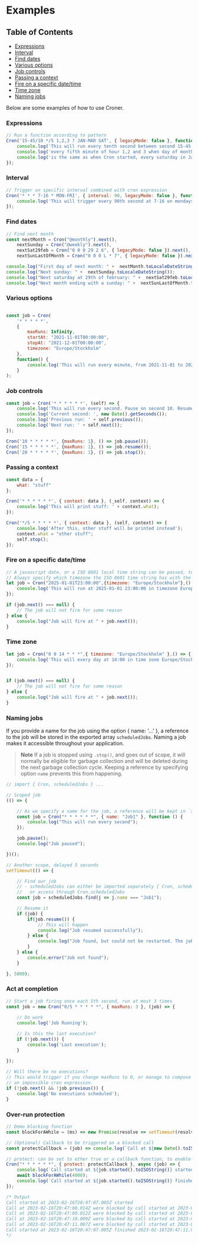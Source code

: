 # Examples

## Table of Contents

*  [Expressions](#expressions)
*  [Interval](#interval)
*  [Find dates](#find-dates)
*  [Various options](#various-options)
*  [Job controls](#job-controls)
*  [Passing a context](#passing-a-context)
*  [Fire on a specific date/time](#fire-on-a-specific-datetime)
*  [Time zone](#time-zone)
*  [Naming jobs](#naming-jobs)

Below are some examples of how to use Croner.

### Expressions
```javascript
// Run a function according to pattern
Cron('15-45/10 */5 1,2,3 ? JAN-MAR SAT', { legacyMode: false }, function () {
	console.log('This will run every tenth second between second 15-45');
	console.log('every fifth minute of hour 1,2 and 3 when day of month');
	console.log('is the same as when Cron started, every saturday in January to March.');
});
```

### Interval
```javascript
// Trigger on specific interval combined with cron expression
Cron('* * * 7-16 * MON-FRI', { interval: 90, legacyMode: false }, function () {
	console.log('This will trigger every 90th second at 7-16 on mondays to fridays.');
});
```

### Find dates
```javascript
// Find next month
const nextMonth = Cron("@monthly").next(),
	nextSunday = Cron("@weekly").next(),
	nextSat29feb = Cron("0 0 0 29 2 6", { legacyMode: false }).next(),
	nextSunLastOfMonth = Cron("0 0 0 L * 7", { legacyMode: false }).next();

console.log("First day of next month: " +  nextMonth.toLocaleDateString());
console.log("Next sunday: " +  nextSunday.toLocaleDateString());
console.log("Next saturday at 29th of february: " +  nextSat29feb.toLocaleDateString());  // 2048-02-29
console.log("Next month ending with a sunday: " +  nextSunLastOfMonth.toLocaleDateString()); 
```

### Various options
```javascript

const job = Cron(
	'* * * * *', 
	{ 
		maxRuns: Infinity, 
		startAt: "2021-11-01T00:00:00", 
		stopAt: "2021-12-01T00:00:00",
		timezone: "Europe/Stockholm"
	},
	function() {
		console.log('This will run every minute, from 2021-11-01 to 2021-12-01 00:00:00');
	}
);
```

### Job controls
```javascript
const job = Cron('* * * * * *', (self) => {
	console.log('This will run every second. Pause on second 10. Resume on 15. And quit on 20.');
	console.log('Current second: ', new Date().getSeconds());
	console.log('Previous run: ' + self.previous());
	console.log('Next run: ' + self.next());
});

Cron('10 * * * * *', {maxRuns: 1}, () => job.pause());
Cron('15 * * * * *', {maxRuns: 1}, () => job.resume());
Cron('20 * * * * *', {maxRuns: 1}, () => job.stop());
```

### Passing a context
```javascript
const data = {
	what: "stuff"
};

Cron('* * * * * *', { context: data }, (_self, context) => {
	console.log('This will print stuff: ' + context.what);
});

Cron('*/5 * * * * *', { context: data }, (self, context) => {
	console.log('After this, other stuff will be printed instead');
	context.what = "other stuff";
	self.stop();
});
```

### Fire on a specific date/time
```javascript
// A javascript date, or a ISO 8601 local time string can be passed, to fire a function once. 
// Always specify which timezone the ISO 8601 time string has with the timezone option.
let job = Cron("2025-01-01T23:00:00",{timezone: "Europe/Stockholm"},() => {
	console.log('This will run at 2025-01-01 23:00:00 in timezone Europe/Stockholm');
});

if (job.next() === null) {
	// The job will not fire for some reason
} else {
	console.log("Job will fire at " + job.next());
}
```

### Time zone
```javascript
let job = Cron("0 0 14 * * *",{ timezone: "Europe/Stockholm" },() => {
	console.log('This will every day at 14:00 in time zone Europe/Stockholm');
});


if (job.next() === null) {
	// The job will not fire for some reason
} else {
	console.log("Job will fire at " + job.next());
}
```

### Naming jobs

If you provide a name for the job using the option { name: '...' }, a reference to the job will be stored in the exported array `scheduledJobs`. Naming a job makes it accessible throughout your application.

> **Note**
> If a job is stopped using `.stop()`, and goes out of scope, it will normally be eligible for garbage collection and will be deleted during the next garbage collection cycle. Keeping a reference by specifying option `name` prevents this from happening.


```javascript
// import { Cron, scheduledJobs } ...

// Scoped job
(() => {

	// As we specify a name for the job, a reference will be kept in `scheduledJobs`
	const job = Cron("* * * * * *", { name: "Job1" }, function () {
		console.log("This will run every second");
	});

	job.pause();
	console.log("Job paused");

})();

// Another scope, delayed 5 seconds
setTimeout(() => {

	// Find our job
	// - scheduledJobs can either be imported separately { Cron, scheduledJobs }
	//   or access through Cron.scheduledJobs
	const job = scheduledJobs.find(j => j.name === "Job1");

	// Resume it
	if (job) {
		if(job.resume()) {
			// This will happen
			console.log("Job resumed successfully");
		} else {
			console.log("Job found, but could not be restarted. The job were probably stopped using `.stop()` which prevents resuming.");
		}
	} else {
		console.error("Job not found");
	}

}, 5000);

```

### Act at completion

```javascript
// Start a job firing once each 5th second, run at most 3 times
const job = new Cron("0/5 * * * * *", { maxRuns: 3 }, (job) => {
    
    // Do work
    console.log('Job Running');

    // Is this the last execution?
    if (!job.next()) {
        console.log('Last execution');
    }

});
 
// Will there be no executions? 
// This would trigger if you change maxRuns to 0, or manage to compose 
// an impossible cron expression.
if (!job.next() && !job.previous()) {
    console.log('No executions scheduled');
}
```

### Over-run protection

```javascript
// Demo blocking function
const blockForAWhile = (ms) => new Promise(resolve => setTimeout(resolve, ms));

// (Optional) Callback to be triggered on a blocked call
const protectCallback = (job) => console.log(`Call at ${new Date().toISOString()} were blocked by call started at ${job.started().toISOString()}`);

// protect: can be set to ether true or a callback function, to enable over-run protection
Cron("* * * * * *", { protect: protectCallback }, async (job) => {
    console.log(`Call started at ${job.started().toISOString()} started`);
    await blockForAWhile(4000);
    console.log(`Call started at ${job.started().toISOString()} finished ${new Date().toISOString()}`);
});

/* Output
Call started at 2023-02-16T20:47:07.005Z started
Call at 2023-02-16T20:47:08.014Z were blocked by call started at 2023-02-16T20:47:07.005Z
Call at 2023-02-16T20:47:09.012Z were blocked by call started at 2023-02-16T20:47:07.005Z
Call at 2023-02-16T20:47:10.009Z were blocked by call started at 2023-02-16T20:47:07.005Z
Call at 2023-02-16T20:47:11.007Z were blocked by call started at 2023-02-16T20:47:07.005Z
Call started at 2023-02-16T20:47:07.005Z finished 2023-02-16T20:47:11.039Z
*/
```